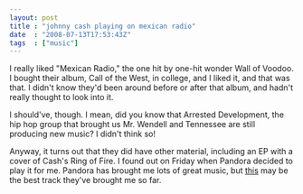 ```yaml
---
layout: post
title : "johnny cash playing on mexican radio"
date  : "2008-07-13T17:53:43Z"
tags  : ["music"]
---
```

I really liked "Mexican Radio," the one hit by one-hit wonder Wall of Voodoo.
I bought their album, Call of the West, in college, and I liked it, and that
was that.  I didn't know they'd been around before or after that album, and
hadn't really thought to look into it.

I should've, though.  I mean, did you know that Arrested Development, the hip
hop group that brought us Mr. Wendell and Tennessee are still producing new
music?  I didn't think so!

Anyway, it turns out that they did have other material, including an EP with a
cover of Cash's Ring of Fire.  I found out on Friday when Pandora decided to
play it for me.  Pandora has brought me lots of great music, but
[this](http://www.pandora.com/music/song/wall+of+voodoo/ring+of+fire) may be
the best track they've brought me so far.

